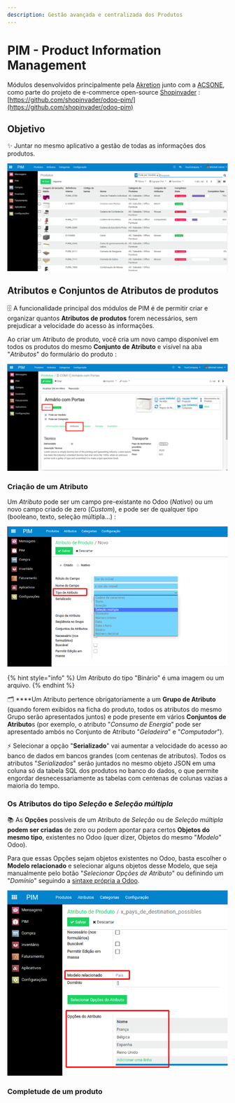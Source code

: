```yaml
---
description: Gestão avançada e centralizada dos Produtos
---
```


# PIM - Product Information Management

Módulos desenvolvidos principalmente pela [Akretion](http://akretion.com/pt_BR) junto com a [ACSONE](http://acsone.eu/), como parte do projeto de e-commerce open-source [Shopinvader](http://shopinvader.com) : [https://github.com/shopinvader/odoo-pim/](https://github.com/shopinvader/odoo-pim)

## Objetivo

✨ Juntar no mesmo aplicativo a gestão de todas as informações dos produtos.

![](../.gitbook/assets/image%20%2849%29.png)

## Atributos e Conjuntos de Atributos de produtos

🗄️ A funcionalidade principal dos módulos de PIM é de permitir criar e organizar quantos **Atributos de produtos** forem necessários, sem prejudicar a velocidade do acesso às informações.

Ao criar um Atributo de produto, você cria um novo campo disponível em todos os produtos do mesmo **Conjunto de Atributo** e visível na aba "_Atributos_" do formulário do produto :

![Atributos de um produto do Conjunto de Atributo &quot;M&#xF3;vel&quot;](../.gitbook/assets/image%20%2850%29.png)

### Criação de um Atributo

Um _Atributo_ pode ser um campo pre-existante no Odoo \(_Nativo_\) ou um novo campo criado de zero \(_Custom_\), e pode ser de qualquer tipo \(booleano, texto, seleção múltipla...\) :

![](../.gitbook/assets/image%20%2844%29.png)

{% hint style="info" %}
Um Atributo do tipo "Binário" é uma imagem ou um arquivo.
{% endhint %}

🗂️ ****Um Atributo pertence obrigatoriamente a um **Grupo de Atributo** \(quando forem exibidos na ficha do produto, todos os atributos do mesmo Grupo serão apresentados juntos\) e pode presente em vários **Conjuntos de Atributo**s \(por exemplo, o atributo "_Consumo de Energia_" pode ser apresentado ambós no Conjunto de Atributo "_Geladeira_" e "_Computador_"\).

⚡ Selecionar a opção "**Serializado**" vai aumentar a velocidade do acesso ao banco de dados em bancos grandes \(com centenas de atributos\). Todos os atributos "_Serializados_" serão juntados no mesmo objeto JSON em uma coluna só da tabela SQL dos produtos no banco do dados, o que permite engordar desnecessariamente as tabelas com centenas de colunas vazias a maioria do tempo.

### Os Atributos do tipo _Seleção_ e _Seleção múltipla_

📚 As **Opções** possíveis de um Atributo de _Seleção_ ou de _Seleção múltipla_ **podem ser criadas** de zero ou podem apontar para certos **Objetos do mesmo tipo**, existentes no Odoo \(quer dizer, Objetos do mesmo "_Modelo_" Odoo\).

Para que essas Opções sejam objetos existentes no Odoo, basta escolher o **Modelo relacionado** e selecionar alguns objetos desse Modelo, que seja manualmente pelo botão "_Selecionar Opções de Atributo_" ou definindo um "_Domínio_" seguindo a [sintaxe própria a Odoo](http://www.erpish.com/odoo/how-to-use-domains-to-filter-data-records-in-odoo/).

![](../.gitbook/assets/image%20%2848%29.png)

### Completude de um produto





  




